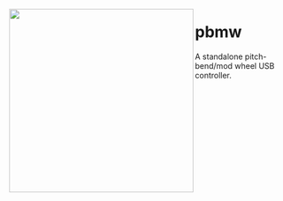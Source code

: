 <p align=center>
  <image src=pbmw.jpg width=333 height=333 align=left>
  </image>
</p>

# pbmw

A standalone pitch-bend/mod wheel USB controller.
